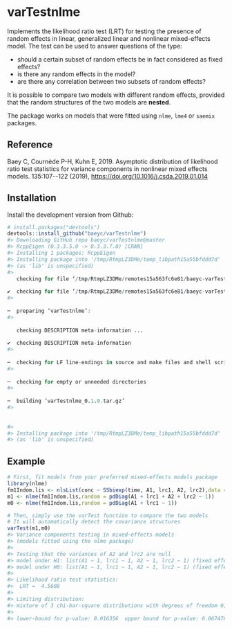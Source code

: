 
<!-- README.md is generated from README.Rmd. Please edit that file -->
varTestnlme
===========

Implements the likelihood ratio test (LRT) for testing the presence of random effects in linear, generalized linear and nonlinear mixed-effects model. The test can be used to answer questions of the type:

-   should a certain subset of random effects be in fact considered as fixed effects?
-   is there any random effects in the model?
-   are there any correlation between two subsets of random effects?

It is possible to compare two models with different random effects, provided that the random structures of the two models are **nested**.

The package works on models that were fitted using `nlme`, `lme4` or `saemix` packages.

Reference
---------

Baey C, Cournède P-H, Kuhn E, 2019. Asymptotic distribution of likelihood ratio test statistics for variance components in nonlinear mixed effects models. 135:107--122 (2019), <https://doi.org/10.1016/j.csda.2019.01.014>

Installation
------------

Install the development version from Github:

``` r
# install.packages("devtools")
devtools::install_github("baeyc/varTestnlme")
#> Downloading GitHub repo baeyc/varTestnlme@master
#> RcppEigen (0.3.3.5.0 -> 0.3.3.7.0) [CRAN]
#> Installing 1 packages: RcppEigen
#> Installing package into '/tmp/RtmpLZ3DMe/temp_libpath15a55bfddd7d'
#> (as 'lib' is unspecified)
#>   
   checking for file ‘/tmp/RtmpLZ3DMe/remotes15a563fc6e81/baeyc-varTestnlme-2a0ac05/DESCRIPTION’ ...
  
✔  checking for file ‘/tmp/RtmpLZ3DMe/remotes15a563fc6e81/baeyc-varTestnlme-2a0ac05/DESCRIPTION’ (361ms)
#> 
  
─  preparing ‘varTestnlme’:
#> 
  
   checking DESCRIPTION meta-information ...
  
✔  checking DESCRIPTION meta-information
#> 
  
─  checking for LF line-endings in source and make files and shell scripts
#> 
  
─  checking for empty or unneeded directories
#> 
  
─  building ‘varTestnlme_0.1.0.tar.gz’
#> 
  
   
#> 
#> Installing package into '/tmp/RtmpLZ3DMe/temp_libpath15a55bfddd7d'
#> (as 'lib' is unspecified)
```

Example
-------

``` r
# First, fit models from your preferred mixed-effects models package
library(nlme)
fm1Indom.lis <- nlsList(conc ~ SSbiexp(time, A1, lrc1, A2, lrc2),data = Indometh)
m1 <- nlme(fm1Indom.lis,random = pdDiag(A1 + lrc1 + A2 + lrc2 ~ 1))
m0 <- nlme(fm1Indom.lis,random = pdDiag(A1 + lrc1 ~ 1))

# Then, simply use the varTest function to compare the two models
# It will automatically detect the covariance structures
varTest(m1,m0)
#> Variance components testing in mixed-effects models
#> (models fitted using the nlme package)
#> 
#> Testing that the variances of A2 and lrc2 are null
#> model under H1: list(A1 ~ 1, lrc1 ~ 1, A2 ~ 1, lrc2 ~ 1) (fixed effects) , structure(list(Subject = structure(c(3.43637993576256, 2.44739674232125, 2.05693983560385, 1.96340665027553), formula = structure(list(A1 ~ 1, lrc1 ~ 1, A2 ~ 1, lrc2 ~ 1), class = "listForm"), Dimnames = list(c("A1", "lrc1", "A2", "lrc2"), c("A1", "lrc1", "A2", "lrc2")), class = c("pdDiag", "pdMat"))), settings = c(0, 1, 0, 1), class = "reStruct") (random effects)
#> model under H0: list(A1 ~ 1, lrc1 ~ 1, A2 ~ 1, lrc2 ~ 1) (fixed effects) , structure(list(Subject = structure(c(3.43637993576256, 2.44739674232125), formula = structure(list(A1 ~ 1, lrc1 ~ 1), class = "listForm"), Dimnames = list(c("A1", "lrc1"), c("A1", "lrc1")), class = c("pdDiag", "pdMat"))), settings = c(0, 1, 0, 1), class = "reStruct") (random effects)
#> 
#> Likelihood ratio test statistics: 
#>  LRT =  4.5608 
#> 
#> Limiting distribution: 
#> mixture of 3 chi-bar-square distributions with degrees of freedom 0, 1, 2 
#> 
#> lower-bound for p-value: 0.016356  upper bound for p-value: 0.067476
```
